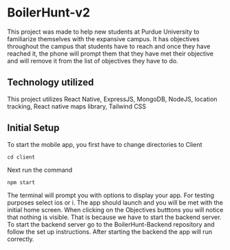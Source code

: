 # BoilerHunt-v2

This project was made to help new students at Purdue University to familiarize themselves with the expansive campus. It has objectives 
throughout the campus that students have to reach and once they have reached it, the phone will prompt them that they have met their objective and will
remove it from the list of objectives they have to do. 

## Technology utilized
This project utilizes React Native, ExpressJS, MongoDB, NodeJS, location tracking, React native maps library, Tailwind CSS

## Initial Setup
To start the mobile app, you first have to change directories to Client
```
cd client
```
Next run the command 
```
npm start
```
The terminal will prompt you with options to display your app. For testing purposes select ios or i. The app should launch and you will be met with the initial home screen. When clicking on the Objectives butttons you will notice that nothing is visible. That is because we have to start the backend server. To start the backend server go to the BoilerHunt-Backend repository and follow the set up instructions. After starting the backend the app will run correctly.
